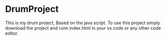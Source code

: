 # DrumProject
This is my drum project, Based on the java script. To use this project simply download the project and runn index.html in your vs code or any other code editor.

